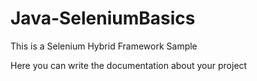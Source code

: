# Java-SeleniumBasics
This is a Selenium Hybrid Framework Sample

Here you can write the documentation about your project
